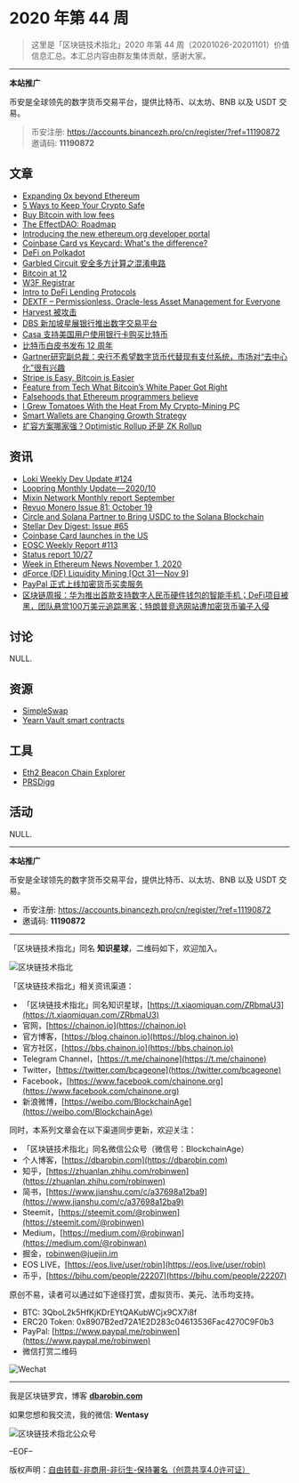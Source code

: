 # 2020 年第 44 周

> 这里是「区块链技术指北」2020 年第 44 周（20201026-20201101）价值信息汇总。本汇总内容由群友集体贡献，感谢大家。

***

**本站推广**

币安是全球领先的数字货币交易平台，提供比特币、以太坊、BNB 以及 USDT 交易。

> 币安注册: https://accounts.binancezh.pro/cn/register/?ref=11190872
> 邀请码: **11190872**

## 文章

* [Expanding 0x beyond Ethereum](https://bbs.chainon.io/d/6687)
* [5 Ways to Keep Your Crypto Safe](https://bbs.chainon.io/d/6688)
* [Buy Bitcoin with low fees](https://bbs.chainon.io/d/6689)
* [The EffectDAO: Roadmap](https://bbs.chainon.io/d/6690)
* [Introducing the new ethereum.org developer portal](https://bbs.chainon.io/d/6691)
* [Coinbase Card vs Keycard: What's the difference?](https://bbs.chainon.io/d/6695)
* [DeFi on Polkadot](https://bbs.chainon.io/d/6696)
* [Garbled Circuit 安全多方计算之混淆电路](https://bbs.chainon.io/d/6697)
* [Bitcoin at 12](https://bbs.chainon.io/d/6703)
* [W3F Registrar](https://bbs.chainon.io/d/6705)
* [Intro to DeFi Lending Protocols](https://bbs.chainon.io/d/6707)
* [DEXTF – Permissionless, Oracle-less Asset Management for Everyone](https://bbs.chainon.io/d/6708)
* [Harvest 被攻击](https://bbs.chainon.io/d/6710)
* [DBS 新加坡星展银行推出数字交易平台](https://bbs.chainon.io/d/6711)
* [Casa 支持美国用户使用银行卡购买比特币](https://bbs.chainon.io/d/6713)
* [比特币白皮书发布 12 周年](https://bbs.chainon.io/d/6714)
* [Gartner研究副总裁：央行不希望数字货币代替现有支付系统，市场对“去中心化”很有兴趣](https://bbs.chainon.io/d/6716)
* [Stripe is Easy, Bitcoin is Easier](https://bbs.chainon.io/d/6717)
* [Feature from Tech What Bitcoin’s White Paper Got Right](https://bbs.chainon.io/d/6718)
* [Falsehoods that Ethereum programmers believe](https://bbs.chainon.io/d/6723)
* [I Grew Tomatoes With the Heat From My Crypto-Mining PC](https://bbs.chainon.io/d/6724)
* [Smart Wallets are Changing Growth Strategy](https://bbs.chainon.io/d/6725)
* [扩容方案哪家强？Optimistic Rollup 还是 ZK Rollup](https://bbs.chainon.io/d/6726)

## 资讯

* [Loki Weekly Dev Update #124](https://bbs.chainon.io/d/6692)
* [Loopring Monthly Update — 2020/10](https://bbs.chainon.io/d/6693)
* [Mixin Network Monthly report September](https://bbs.chainon.io/d/6694)
* [Revuo Monero Issue 81: October 19](https://bbs.chainon.io/d/6698)
* [Circle and Solana Partner to Bring USDC to the Solana Blockchain](https://bbs.chainon.io/d/6699)
* [Stellar Dev Digest: Issue #65](https://bbs.chainon.io/d/6700)
* [Coinbase Card launches in the US](https://bbs.chainon.io/d/6701)
* [EOSC Weekly Report #113](https://bbs.chainon.io/d/6702)
* [Status report 10/27](https://bbs.chainon.io/d/6704)
* [Week in Ethereum News November 1, 2020](https://bbs.chainon.io/d/6706)
* [dForce (DF) Liquidity Mining [Oct 31 — Nov 9]](https://bbs.chainon.io/d/6709)
* [PayPal 正式上线加密货币买卖服务](https://bbs.chainon.io/d/6712)
* [区块链周报：华为推出首款支持数字人民币硬件钱包的智能手机；DeFi项目被黑，团队悬赏100万美元追踪黑客；特朗普竞选网站遭加密货币骗子入侵](https://bbs.chainon.io/d/6715)

## 讨论

NULL.

## 资源

* [SimpleSwap](https://bbs.chainon.io/d/6719)
* [Yearn Vault smart contracts](https://bbs.chainon.io/d/6720)

## 工具

* [Eth2 Beacon Chain Explorer](https://bbs.chainon.io/d/6721)
* [PRSDigg](https://bbs.chainon.io/d/6722)

## 活动

NULL.

***

**本站推广**

币安是全球领先的数字货币交易平台，提供比特币、以太坊、BNB 以及 USDT 交易。

* 币安注册: https://accounts.binancezh.pro/cn/register/?ref=11190872
* 邀请码: **11190872**

***

「区块链技术指北」同名 **知识星球**，二维码如下，欢迎加入。

![区块链技术指北](https://cdn.dbarobin.com/3YzonTR.png)

「区块链技术指北」相关资讯渠道：

* 「区块链技术指北」同名知识星球，[https://t.xiaomiquan.com/ZRbmaU3](https://t.xiaomiquan.com/ZRbmaU3)
* 官网，[https://chainon.io](https://chainon.io)
* 官方博客，[https://blog.chainon.io](https://blog.chainon.io)
* 官方社区，[https://bbs.chainon.io](https://bbs.chainon.io)
* Telegram Channel，[https://t.me/chainone](https://t.me/chainone)
* Twitter，[https://twitter.com/bcageone](https://twitter.com/bcageone)
* Facebook，[https://www.facebook.com/chainone.org](https://www.facebook.com/chainone.org)
* 新浪微博，[https://weibo.com/BlockchainAge](https://weibo.com/BlockchainAge)

同时，本系列文章会在以下渠道同步更新，欢迎关注：

* 「区块链技术指北」同名微信公众号（微信号：BlockchainAge）
* 个人博客，[https://dbarobin.com](https://dbarobin.com)
* 知乎，[https://zhuanlan.zhihu.com/robinwen](https://zhuanlan.zhihu.com/robinwen)
* 简书，[https://www.jianshu.com/c/a37698a12ba9](https://www.jianshu.com/c/a37698a12ba9)
* Steemit，[https://steemit.com/@robinwen](https://steemit.com/@robinwen)
* Medium，[https://medium.com/@robinwan](https://medium.com/@robinwan)
* 掘金，[robinwen@juejin.im](https://juejin.im/user/5673ccae60b2260ee435f89a/posts)
* EOS LIVE，[https://eos.live/user/robin](https://eos.live/user/robin)
* 币乎，[https://bihu.com/people/22207](https://bihu.com/people/22207)

原创不易，读者可以通过如下途径打赏，虚拟货币、美元、法币均支持。

* BTC: 3QboL2k5HfKjKDrEYtQAKubWCjx9CX7i8f
* ERC20 Token: 0x8907B2ed72A1E2D283c04613536Fac4270C9F0b3
* PayPal: [https://www.paypal.me/robinwen](https://www.paypal.me/robinwen)
* 微信打赏二维码

![Wechat](https://cdn.dbarobin.com/SzoNl5b.jpg)

***

我是区块链罗宾，博客 **[dbarobin.com](https://dbarobin.com/)**

如果您想和我交流，我的微信: **Wentasy**

![区块链技术指北公众号](https://cdn.dbarobin.com/w0wignb.png)

–EOF–

版权声明：[自由转载-非商用-非衍生-保持署名（创意共享4.0许可证）](http://creativecommons.org/licenses/by-nc-nd/4.0/deed.zh)